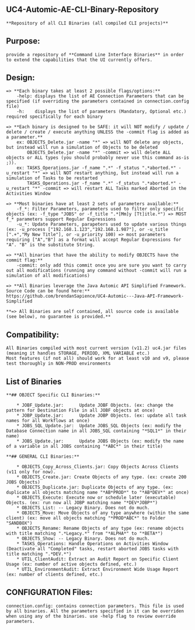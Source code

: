 ## UC4-Automic-AE-CLI-Binary-Repository
	**Repository of all CLI Binaries (all compiled CLI projects)**

## Purpose:

	provide a repository of **Command Line Interface Binaries** in order to extend the capabilities that the UI currently offers.

## Design:

	=> **Each binary takes at least 2 possible flags/options:**
		-help: displays the list of AE Connection Parameters that can be specified (if overriding the parameters contained in connection.config file)
		-h:    displays the list of parameters (Mandatory, Optional etc.) required specifically for each binary
		
	=> **Each binary is designed to be SAFE: it will NOT modify / update / delete / create / execute anything UNLESS the -commit flag is added as a parameter.**
		ex: OBJECTS_Delete.jar -name "*" => will NOT delete any objects, but instead will run a simulation of Objects to be deleted
			OBJECTS_Delete.jar -name "*" -commit => will delete ALL objects or ALL types (you should probably never use this command as-is ;)).
		ex:	TASKS_Operations.jar -f_name ".*" -f_status ".*aborted.*" -u_restart "*" => will NOT restart anything, but instead will run a simulation of Tasks to be restarted
			TASKS_Operations.jar -f_name ".*" -f_status ".*aborted.*" -u_restart "*" -commit => will restart ALL Tasks marked Aborted in the Activities Window	

	=> **Most binaries have at least 2 sets of parameters available:**
		-f_*: Filter Parameters, parameters used to filter only specific objects (ex: -f_type "JOBS" or -f_title ".*[Mm]y [Tt]itle.*") => MOST f_* parameters support Regular Expressions
		-u_*: Update Parameters, parapeters used to update various things (ex: -u_process ["192.168.1.123","192.168.1.987"], or -u_title [".+","My New Title"], or -u_priority 100) => most parameters requiring ["A","B"] as a format will accept Regular Expressions for "A". "B" is the substitute String.  

	=> **All binaries that have the ability to modify OBJECTS have the commit flag:**
		-commit: only add this commit once you are sure you want to carry out all modifications (running any command without -commit will run a simulation of all modifications)
	
	=> **All Binaries leverage the Java Automic API Simplified Framework. Source Code can be found here:** https://github.com/brendanSapience/UC4-Automic---Java-API-Framework-Simplified
	
	**=> All Binaries are self contained, all source code is available (see below), no guarantee is provided.**

## Compatibility:

	All Binaries compiled with most current version (v11.2) uc4.jar files (meaning it handles STORAGE, PERIOD, XML VARIABLE etc.)
	Most features (if not all) should work for at least v10 and v9, please test thoroughly in NON-PROD environments

## List of Binaries

	**## OBJECT Specific CLI Binaries:**

		* JOBF_Update.jar:      Update JOBF Objects. (ex: change the pattern for Destination File in all JOBF objects at once)
		* JOBP_Update.jar:      Update JOBP Objects. (ex: update all task names for all Workflows at once)
		* JOBS_SQL_Update.jar:  Update JOBS_SQL Objects (ex: modify the Database Connection name in all JOBS_SQL containing "*SQL1*" in their name)
		* JOBS_Update.jar:      Update JOBS Objects (ex: modify the name of a variable in all JOBS containing "*ABC*" in their title)

	**## GENERAL CLI Binaries:**

		* OBJECTS_Copy_Across_Clients.jar: Copy Objects Across Clients (v11 only for now).
		* OBJECTS_Create.jar: Create Objects of any type. (ex: create 200 JOBS Objects)
		* OBJECTS_Duplicate.jar: Duplicate Objects of any type. (ex: duplicate all objects matching name "*AB*PROD*" to "*AB*DEV*" at once)
		* OBJECTS_Execute: Execute now or schedule later (executable) Objects. (ex: run now all JOBP matching name "*DEV*JOBP*")
		* OBJECTS_List: -- Legacy Binary. Does not do much.
		* OBJECTS_Move: Move Objects of any type anywhere (within the same client) (ex: move all objects matching "*PROD*ABC*" to Folder "SANDBOX")
		* OBJECTS_Rename: Rename Objects of any type (ex: rename objects with title matching ".*Legacy.*" from "*ALPHA*" to "*BETA*")
		* OBJECTS_Show: -- Legacy Binary. Does not do much.
		* TASKS_Operations: Handle Operations on Activities Window (Deactivate all "Completed" tasks, restart aborted JOBS tasks with title matching ".*DEV.*")
		* UTIL_ClientAudit: Extract an Audit Report on Specific Client Usage (ex: number of active objects defined, etc.) 
		* UTIL_EnvironmentAudit: Extract Environment Wide Usage Report (ex: number of clients defined, etc.)

## CONFIGURATION Files:

	connection.config: contains connection parameters. This file is used by all binaries. All the parameters specified in it can be overriden when using any of the binaries. use -help flag to review override parameters.